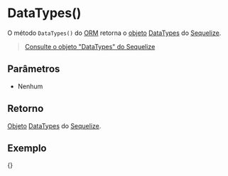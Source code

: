 # DataTypes()

O método `DataTypes()` do [ORM](#orm) retorna o [objeto](https://developer.mozilla.org/pt-BR/docs/Aprender/JavaScript/Objetos/B%C3%A1sico) [DataTypes](https://sequelize.org/master/variable/index.html#static-variable-DataTypes) do [Sequelize](https://sequelize.org/master/).

> [Consulte o objeto "DataTypes" do Sequelize](https://sequelize.org/master/variable/index.html#static-variable-DataTypes)

## Parâmetros

* Nenhum

## Retorno

[Objeto](https://developer.mozilla.org/pt-BR/docs/Aprender/JavaScript/Objetos/B%C3%A1sico) [DataTypes](https://sequelize.org/master/variable/index.html#static-variable-DataTypes) do [Sequelize](https://sequelize.org/master/).

## Exemplo

{<dataTypes>}
